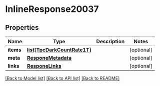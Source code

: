 # InlineResponse20037

## Properties
Name | Type | Description | Notes
------------ | ------------- | ------------- | -------------
**items** | [**list[TpcDarkCountRate1T]**](TpcDarkCountRate1T.md) |  | [optional] 
**meta** | [**ResponeMetadata**](ResponeMetadata.md) |  | [optional] 
**links** | [**ResponeLinks**](ResponeLinks.md) |  | [optional] 

[[Back to Model list]](../README.md#documentation-for-models) [[Back to API list]](../README.md#documentation-for-api-endpoints) [[Back to README]](../README.md)


